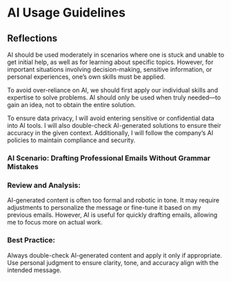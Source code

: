 # AI Usage Guidelines

## Reflections

AI should be used moderately in scenarios where one is stuck and unable to get initial help, as well as for learning about specific topics. However, for important situations involving decision-making, sensitive information, or personal experiences, one’s own skills must be applied.

To avoid over-reliance on AI, we should first apply our individual skills and expertise to solve problems. AI should only be used when truly needed—to gain an idea, not to obtain the entire solution.

To ensure data privacy, I will avoid entering sensitive or confidential data into AI tools. I will also double-check AI-generated solutions to ensure their accuracy in the given context. Additionally, I will follow the company’s AI policies to maintain compliance and security.

### AI Scenario: Drafting Professional Emails Without Grammar Mistakes

### Review and Analysis:

AI-generated content is often too formal and robotic in tone. It may require adjustments to personalize the message or fine-tune it based on my previous emails. However, AI is useful for quickly drafting emails, allowing me to focus more on actual work.

### Best Practice:

Always double-check AI-generated content and apply it only if appropriate. Use personal judgment to ensure clarity, tone, and accuracy align with the intended message.
